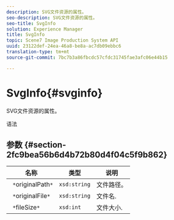 ```yaml
---
description: SVG文件资源的属性。
seo-description: SVG文件资源的属性。
seo-title: SvgInfo
solution: Experience Manager
title: SvgInfo
topic: Scene7 Image Production System API
uuid: 23122def-24ea-46a8-be8a-ac7db09ebbc6
translation-type: tm+mt
source-git-commit: 7bc7b3a86fbcdc57cfdc31745fae3afc06e44b15

---
```



# SvgInfo{#svginfo}

SVG文件资源的属性。

语法

## 参数 {#section-2fc9bea56b6d4b72b80d4f04c5f9b862}

| 名称 | 类型 | 说明 |
|---|---|---|
| ` *`originalPath`*` | `xsd:string` | 文件路径。 |
| ` *`originalFile`*` | `xsd:string` | 文件名. |
| ` *`fileSize`*` | `xsd:int` | 文件大小. |

